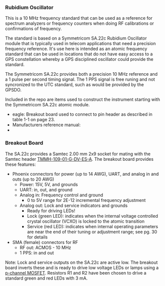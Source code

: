 ### Rubidium Oscillator

This is a 10 MHz frequency standard that can be used as a reference for spectrum analyzers or
frequency counters when doing RF calibrations or confirmations of frequency.

The standard is based on a Symmetricom SA.22c Rubidium Oscillator module that is typically
used in telecom applications that need a precision frequency reference.
It's use here is intended as an atomic frequency standard that can be used in locations that
do not have easy access to a GPS constellation whereby a GPS disciplined oscillator could
provide the standard.

The Symmetricom SA.22c provides both a precision 10 MHz reference and a 1 pulse per second
timing signal. The 1 PPS signal is free runing and not syncronized to the UTC standard, such
as would be provided by the GPSDO.

Included in the repo are items used to construct the instrument starting with the
Symmetricom SA.22c atomic module.

* eagle:  Breakout board used to connect to pin header as described in table 1-1 on page 23.
* Manufacturers reference manual:
*

### Breakout Board

The SA.22c provides a Samtec 2.00 mm 2x9 socket for mating with the Samtec header [TMMH-109-01-G-DV-ES-A](https://www.samtec.com/products/tmmh-109-01-g-dv-es-a). The breakout board provides these features:

* Phoenix connectors for power (up to 14 AWG), UART, and analog in and outs (up to 20 AWG)
  * Power: 15V, 5V, and grounds
  * UART: in, out, and ground
  * Analog in: Frequency control and ground
    * 0 to 5V range for 2E-12 incremental frequency adjustment
  * Analog out: Lock and service indicators and grounds
    * Ready for driving LEDs!
    * Lock (green LED): indicates when the internal voltage controlled crystal oscillator (VCXO) is locked to the atomic transition
    * Service (red LED): indicates when internal operating parameters are near the end of their tuning or adjustment range; see pg. 30 for details
* SMA (female) connectors for RF
  * RF out: ACMOS - 10 MHz
  * 1 PPS: in and out

Note: Lock and service outputs on the SA.22c are active low.  The breakout board inverts these and is ready to drive low voltage LEDs or lamps using a [p-channel MOSFET](https://www.digikey.com/product-detail/en/diodes-incorporated/ZXMP10A13FTA/ZXMP10A13FCT-ND/560670).  Resistors R1 and R2 have been chosen to drive a standard green and red LEDs with 3 mA.
